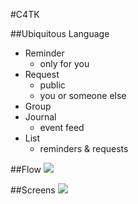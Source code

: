 #C4TK

##Ubiquitous Language
- Reminder
	- only for you
- Request
	- public
	- you or someone else
- Group
- Journal
	- event feed
- List
	- reminders & requests


##Flow
![](http://i.imgur.com/2Zifc0f.jpg)

##Screens
![](http://i.imgur.com/sxyQQzV.jpg)